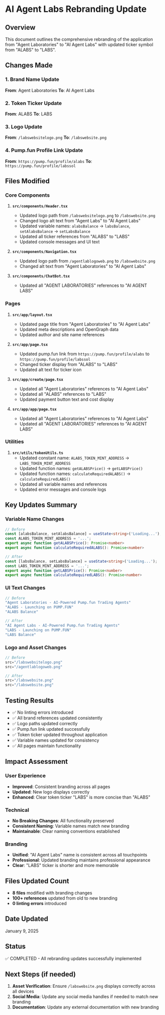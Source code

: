 # AI Agent Labs Rebranding Update

## Overview
This document outlines the comprehensive rebranding of the application from "Agent Laboratories" to "AI Agent Labs" with updated ticker symbol from "ALABS" to "LABS".

## Changes Made

### 1. Brand Name Update
**From**: Agent Laboratories
**To**: AI Agent Labs

### 2. Token Ticker Update
**From**: ALABS
**To**: LABS

### 3. Logo Update
**From**: `/labswebsitelogo.png`
**To**: `/labswebsite.png`

### 4. Pump.fun Profile Link Update
**From**: `https://pump.fun/profile/alabs`
**To**: `https://pump.fun/profile/labssol`

## Files Modified

### Core Components
1. **`src/components/Header.tsx`**
   - Updated logo path from `/labswebsitelogo.png` to `/labswebsite.png`
   - Changed logo alt text from "Agent Labs" to "AI Agent Labs"
   - Updated variable names: `alabsBalance` → `labsBalance`, `setAlabsBalance` → `setLabsBalance`
   - Updated all ticker references from "ALABS" to "LABS"
   - Updated console messages and UI text

2. **`src/components/Navigation.tsx`**
   - Updated logo path from `/agentlablogoweb.png` to `/labswebsite.png`
   - Changed alt text from "Agent Laboratories" to "AI Agent Labs"

3. **`src/components/ChatBot.tsx`**
   - Updated all "AGENT LABORATORIES" references to "AI AGENT LABS"

### Pages
1. **`src/app/layout.tsx`**
   - Updated page title from "Agent Laboratories" to "AI Agent Labs"
   - Updated meta descriptions and OpenGraph data
   - Updated author and site name references

2. **`src/app/page.tsx`**
   - Updated pump.fun link from `https://pump.fun/profile/alabs` to `https://pump.fun/profile/labssol`
   - Changed ticker display from "ALABS" to "LABS"
   - Updated alt text for ticker icon

3. **`src/app/create/page.tsx`**
   - Updated all "Agent Laboratories" references to "AI Agent Labs"
   - Updated all "ALABS" references to "LABS"
   - Updated payment button text and cost display

4. **`src/app/app/page.tsx`**
   - Updated all "Agent Laboratories" references to "AI Agent Labs"
   - Updated all "AGENT LABORATORIES" references to "AI AGENT LABS"

### Utilities
1. **`src/utils/tokenUtils.ts`**
   - Updated constant name: `ALABS_TOKEN_MINT_ADDRESS` → `LABS_TOKEN_MINT_ADDRESS`
   - Updated function names: `getALABSPrice()` → `getLABSPrice()`
   - Updated function names: `calculateRequiredALABS()` → `calculateRequiredLABS()`
   - Updated all variable names and references
   - Updated error messages and console logs

## Key Updates Summary

### Variable Name Changes
```typescript
// Before
const [alabsBalance, setAlabsBalance] = useState<string>('Loading...');
const ALABS_TOKEN_MINT_ADDRESS = '...';
export async function getALABSPrice(): Promise<number>
export async function calculateRequiredALABS(): Promise<number>

// After
const [labsBalance, setLabsBalance] = useState<string>('Loading...');
const LABS_TOKEN_MINT_ADDRESS = '...';
export async function getLABSPrice(): Promise<number>
export async function calculateRequiredLABS(): Promise<number>
```

### UI Text Changes
```typescript
// Before
"Agent Laboratories - AI-Powered Pump.fun Trading Agents"
"ALABS - Launching on PUMP.FUN"
"ALABS Balance"

// After
"AI Agent Labs - AI-Powered Pump.fun Trading Agents"
"LABS - Launching on PUMP.FUN"
"LABS Balance"
```

### Logo and Asset Changes
```typescript
// Before
src="/labswebsitelogo.png"
src="/agentlablogoweb.png"

// After
src="/labswebsite.png"
src="/labswebsite.png"
```

## Testing Results

- ✅ No linting errors introduced
- ✅ All brand references updated consistently
- ✅ Logo paths updated correctly
- ✅ Pump.fun link updated successfully
- ✅ Token ticker updated throughout application
- ✅ Variable names updated for consistency
- ✅ All pages maintain functionality

## Impact Assessment

### User Experience
- **Improved**: Consistent branding across all pages
- **Updated**: New logo displays correctly
- **Enhanced**: Clear token ticker "LABS" is more concise than "ALABS"

### Technical
- **No Breaking Changes**: All functionality preserved
- **Consistent Naming**: Variable names match new branding
- **Maintainable**: Clear naming conventions established

### Branding
- **Unified**: "AI Agent Labs" name is consistent across all touchpoints
- **Professional**: Updated branding maintains professional appearance
- **Clear**: "LABS" ticker is shorter and more memorable

## Files Updated Count
- **8 files** modified with branding changes
- **100+ references** updated from old to new branding
- **0 linting errors** introduced

## Date Updated
January 9, 2025

## Status
✅ COMPLETED - All rebranding updates successfully implemented

## Next Steps (if needed)
1. **Asset Verification**: Ensure `/labswebsite.png` displays correctly across all devices
2. **Social Media**: Update any social media handles if needed to match new branding
3. **Documentation**: Update any external documentation with new branding

